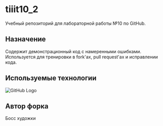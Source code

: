 # tiiit10_2

Учебный репозиторий для лабораторной работы №10 по GitHub.

## Назначение
Содержит демонстрационный код с намеренными ошибками.  
Используется для тренировки в fork'ах, pull request'ах и исправлении кода.

## Используемые технологии
![GitHub Logo]([https://github.githubassets.com/images/modules/logos_page/GitHub-Mark.png](https://sun1-22.userapi.com/impg/8uMp6_HS5mi3WM_Oxe88pWKAWrcVqj5AkJqyqA/qOkdqkpwfQo.jpg?size=480x360&quality=96&sign=5d915b216868a53cccc78e092a5b308a&type=album))

## Автор форка
Босс художки
